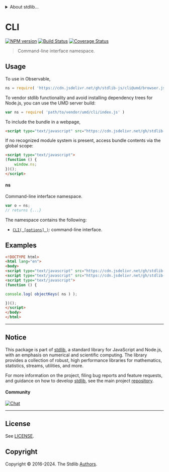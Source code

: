 <!--

@license Apache-2.0

Copyright (c) 2021 The Stdlib Authors.

Licensed under the Apache License, Version 2.0 (the "License");
you may not use this file except in compliance with the License.
You may obtain a copy of the License at

   http://www.apache.org/licenses/LICENSE-2.0

Unless required by applicable law or agreed to in writing, software
distributed under the License is distributed on an "AS IS" BASIS,
WITHOUT WARRANTIES OR CONDITIONS OF ANY KIND, either express or implied.
See the License for the specific language governing permissions and
limitations under the License.

-->


<details>
  <summary>
    About stdlib...
  </summary>
  <p>We believe in a future in which the web is a preferred environment for numerical computation. To help realize this future, we've built stdlib. stdlib is a standard library, with an emphasis on numerical and scientific computation, written in JavaScript (and C) for execution in browsers and in Node.js.</p>
  <p>The library is fully decomposable, being architected in such a way that you can swap out and mix and match APIs and functionality to cater to your exact preferences and use cases.</p>
  <p>When you use stdlib, you can be absolutely certain that you are using the most thorough, rigorous, well-written, studied, documented, tested, measured, and high-quality code out there.</p>
  <p>To join us in bringing numerical computing to the web, get started by checking us out on <a href="https://github.com/stdlib-js/stdlib">GitHub</a>, and please consider <a href="https://opencollective.com/stdlib">financially supporting stdlib</a>. We greatly appreciate your continued support!</p>
</details>

# CLI

[![NPM version][npm-image]][npm-url] [![Build Status][test-image]][test-url] [![Coverage Status][coverage-image]][coverage-url] <!-- [![dependencies][dependencies-image]][dependencies-url] -->

> Command-line interface namespace.



<section class="usage">

## Usage

To use in Observable,

```javascript
ns = require( 'https://cdn.jsdelivr.net/gh/stdlib-js/cli@umd/browser.js' )
```

To vendor stdlib functionality and avoid installing dependency trees for Node.js, you can use the UMD server build:

```javascript
var ns = require( 'path/to/vendor/umd/cli/index.js' )
```

To include the bundle in a webpage,

```html
<script type="text/javascript" src="https://cdn.jsdelivr.net/gh/stdlib-js/cli@umd/browser.js"></script>
```

If no recognized module system is present, access bundle contents via the global scope:

```html
<script type="text/javascript">
(function () {
    window.ns;
})();
</script>
```

#### ns

Command-line interface namespace.

```javascript
var o = ns;
// returns {...}
```

The namespace contains the following:

<!-- <toc pattern="*"> -->

<div class="namespace-toc">

-   <span class="signature">[`CLI( [options] )`][@stdlib/cli/ctor]</span><span class="delimiter">: </span><span class="description">command-line interface.</span>

</div>

<!-- </toc> -->

</section>

<!-- /.usage -->

<section class="examples">

## Examples

<!-- TODO: better examples -->

<!-- eslint no-undef: "error" -->

```html
<!DOCTYPE html>
<html lang="en">
<body>
<script type="text/javascript" src="https://cdn.jsdelivr.net/gh/stdlib-js/utils/keys@umd/browser.js"></script>
<script type="text/javascript" src="https://cdn.jsdelivr.net/gh/stdlib-js/cli@umd/browser.js"></script>
<script type="text/javascript">
(function () {

console.log( objectKeys( ns ) );

})();
</script>
</body>
</html>
```

</section>

<!-- /.examples -->

<!-- Section for related `stdlib` packages. Do not manually edit this section, as it is automatically populated. -->

<section class="related">

</section>

<!-- /.related -->

<!-- Section for all links. Make sure to keep an empty line after the `section` element and another before the `/section` close. -->


<section class="main-repo" >

* * *

## Notice

This package is part of [stdlib][stdlib], a standard library for JavaScript and Node.js, with an emphasis on numerical and scientific computing. The library provides a collection of robust, high performance libraries for mathematics, statistics, streams, utilities, and more.

For more information on the project, filing bug reports and feature requests, and guidance on how to develop [stdlib][stdlib], see the main project [repository][stdlib].

#### Community

[![Chat][chat-image]][chat-url]

---

## License

See [LICENSE][stdlib-license].


## Copyright

Copyright &copy; 2016-2024. The Stdlib [Authors][stdlib-authors].

</section>

<!-- /.stdlib -->

<!-- Section for all links. Make sure to keep an empty line after the `section` element and another before the `/section` close. -->

<section class="links">

[npm-image]: http://img.shields.io/npm/v/@stdlib/cli.svg
[npm-url]: https://npmjs.org/package/@stdlib/cli

[test-image]: https://github.com/stdlib-js/cli/actions/workflows/test.yml/badge.svg?branch=v0.2.0
[test-url]: https://github.com/stdlib-js/cli/actions/workflows/test.yml?query=branch:v0.2.0

[coverage-image]: https://img.shields.io/codecov/c/github/stdlib-js/cli/main.svg
[coverage-url]: https://codecov.io/github/stdlib-js/cli?branch=main

<!--

[dependencies-image]: https://img.shields.io/david/stdlib-js/cli.svg
[dependencies-url]: https://david-dm.org/stdlib-js/cli/main

-->

[chat-image]: https://img.shields.io/gitter/room/stdlib-js/stdlib.svg
[chat-url]: https://app.gitter.im/#/room/#stdlib-js_stdlib:gitter.im

[stdlib]: https://github.com/stdlib-js/stdlib

[stdlib-authors]: https://github.com/stdlib-js/stdlib/graphs/contributors

[umd]: https://github.com/umdjs/umd
[es-module]: https://developer.mozilla.org/en-US/docs/Web/JavaScript/Guide/Modules

[deno-url]: https://github.com/stdlib-js/cli/tree/deno
[deno-readme]: https://github.com/stdlib-js/cli/blob/deno/README.md
[umd-url]: https://github.com/stdlib-js/cli/tree/umd
[umd-readme]: https://github.com/stdlib-js/cli/blob/umd/README.md
[esm-url]: https://github.com/stdlib-js/cli/tree/esm
[esm-readme]: https://github.com/stdlib-js/cli/blob/esm/README.md
[branches-url]: https://github.com/stdlib-js/cli/blob/main/branches.md

[stdlib-license]: https://raw.githubusercontent.com/stdlib-js/cli/main/LICENSE

<!-- <toc-links> -->

[@stdlib/cli/ctor]: https://github.com/stdlib-js/cli/tree/main/ctor

<!-- </toc-links> -->

</section>

<!-- /.links -->
